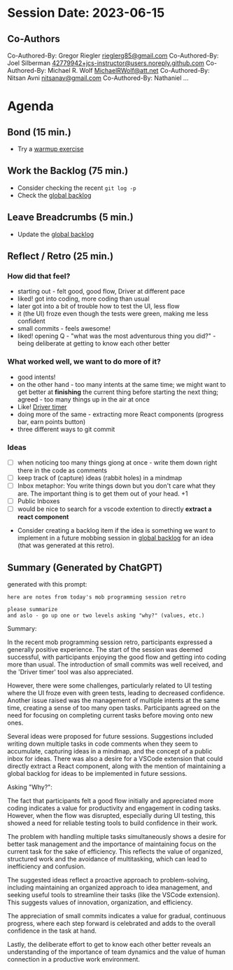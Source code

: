 # Session Date: 2023-06-15


## Co-Authors
Co-Authored-By: Gregor Riegler <rieglerg85@gmail.com>
Co-Authored-By: Joel Silberman <42779942+jcs-instructor@users.noreply.github.com>
Co-Authored-By: Michael R. Wolf <MichaelRWolf@att.net>
Co-Authored-By: Nitsan Avni <nitsanav@gmail.com>
Co-Authored-By: Nathaniel ...

# Agenda

## Bond (15 min.)

-   Try a [warmup exercise](../docs/warmup-exercises.md)

## Work the Backlog (75 min.)

-   Consider checking the recent `git log -p`
-   Check the [global backlog](../docs/backlog.md)

## Leave Breadcrumbs (5 min.)

-   Update the [global backlog](../docs/backlog.md)

## Reflect / Retro (25 min.)

### How did that feel?

- starting out - felt good, good flow, Driver at different pace
- liked! got into coding, more coding than usual
- later got into a bit of trouble how to test the UI, less flow
- it (the UI) froze even though the tests were green, making me less confident
- small commits - feels awesome!
- liked! opening Q - "what was the most adventurous thing you did?" - being deliberate at getting to know each other better

### What worked well, we want to do more of it?

- good intents!
- on the other hand - too many intents at the same time; we might want to get better at **finishing** the current thing before starting the next thing; agreed - too many things up in the air at once
- Like! [Driver timer](https://github.com/gregorriegler/polybar-egg-timer)
- doing more of the same - extracting more React components (progress bar, earn points button)
- three different ways to git commit

### Ideas

- [ ] when noticing too many things giong at once - write them down right there in the code as comments
- [ ] keep track of (capture) ideas (rabbit holes) in a mindmap
- [ ] Inbox metaphor: You write things down but you don't care what they are. The important thing is to get them out of your head. +1
- [ ] Public Inboxes
- [ ] would be nice to search for a vscode extention to directly **extract a react component**
-   Consider creating a backlog item if the idea is something we want to implement in a future mobbing session in [global backlog](../docs/backlog.md)
    for an idea (that was generated at this retro).

## Summary (Generated by ChatGPT)

generated with this prompt:

```
here are notes from today's mob programming session retro

please summarize
and aslo - go up one or two levels asking "why?" (values, etc.)
```

Summary:

In the recent mob programming session retro, participants expressed a generally positive experience. The start of the session was deemed successful, with participants enjoying the good flow and getting into coding more than usual. The introduction of small commits was well received, and the 'Driver timer' tool was also appreciated.

However, there were some challenges, particularly related to UI testing where the UI froze even with green tests, leading to decreased confidence. Another issue raised was the management of multiple intents at the same time, creating a sense of too many open tasks. Participants agreed on the need for focusing on completing current tasks before moving onto new ones.

Several ideas were proposed for future sessions. Suggestions included writing down multiple tasks in code comments when they seem to accumulate, capturing ideas in a mindmap, and the concept of a public inbox for ideas. There was also a desire for a VSCode extension that could directly extract a React component, along with the mention of maintaining a global backlog for ideas to be implemented in future sessions.

Asking "Why?":

The fact that participants felt a good flow initially and appreciated more coding indicates a value for productivity and engagement in coding tasks. However, when the flow was disrupted, especially during UI testing, this showed a need for reliable testing tools to build confidence in their work.

The problem with handling multiple tasks simultaneously shows a desire for better task management and the importance of maintaining focus on the current task for the sake of efficiency. This reflects the value of organized, structured work and the avoidance of multitasking, which can lead to inefficiency and confusion.

The suggested ideas reflect a proactive approach to problem-solving, including maintaining an organized approach to idea management, and seeking useful tools to streamline their tasks (like the VSCode extension). This suggests values of innovation, organization, and efficiency.

The appreciation of small commits indicates a value for gradual, continuous progress, where each step forward is celebrated and adds to the overall confidence in the task at hand.

Lastly, the deliberate effort to get to know each other better reveals an understanding of the importance of team dynamics and the value of human connection in a productive work environment.